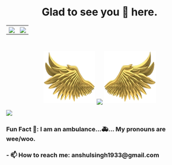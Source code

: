 <h1 align="center"> Glad to see you 👀 here. </h1>
<table>
<tr>
  
  <td align="center">
    
 
    
    
    
    
    
    
    
    
    
    
    
    
    
 
    
    
    
    
    
    
    
    
    
    
    
  <a href="https://github.com/AnshulXing">
    <img align="center" height="190px" src="https://github-readme-stats.vercel.app/api?username=AnshulXing&show_icons=true&locale=en&theme=radical"/>
  </a>
  </td>
  <td align="center">
  <a href="https://github.com/AnshulXing">
    <img align="center" height="190px" src="https://github-readme-stats.vercel.app/api/top-langs?username=AnshulXing&show_icons=true&locale=en&layout=compact&theme=radical" />
  </a>
  </td>
</p>
</details>
</table>

<br>
<p align="center">
  <a>
    <img height="140" width="140" src="https://github.com/AnshulXing/AnshulXing/blob/main/PNG/left.png">
    <img align="center" src="https://github-readme-streak-stats.herokuapp.com?user=AnshulXing&theme=java-dark&date_format=M%20j%5B%2C%20Y%5D&ring=E0640C&fire=FC2C2C&currStreakNum=15B5FF&sideNums=FC2C2C"/>
    <img height="140" width="140" src="https://github.com/AnshulXing/AnshulXing/blob/main/PNG/right.png">
  </a>
</p>



<img src="https://activity-graph.herokuapp.com/graph?username=AnshulXing&theme=react-dark&bg_color=00000000&color=037bfc&line=037bfc&point=00000000&area=true&hide_border=true">
<h3>Fun Fact 🦥: I am an ambulance...🚑...
My pronouns are wee/woo.</h3>
<h3>- 📫 How to reach me: anshulsingh1933@gmail.com</h3>


